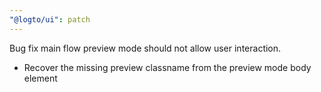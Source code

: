 ```yaml
---
"@logto/ui": patch
---
```


Bug fix main flow preview mode should not allow user interaction.

- Recover the missing preview classname from the preview mode body element
